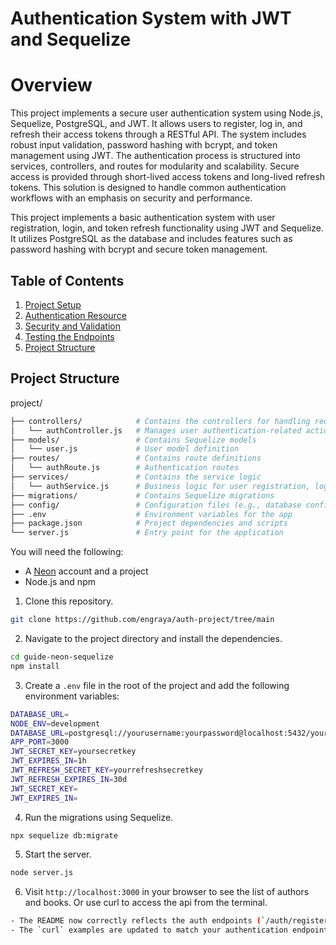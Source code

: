 # Authentication System with JWT and Sequelize

# Overview
This project implements a secure user authentication system using Node.js, Sequelize, PostgreSQL, and JWT. It allows users to register, log in, and refresh their access tokens through a RESTful API. The system includes robust input validation, password hashing with bcrypt, and token management using JWT. The authentication process is structured into services, controllers, and routes for modularity and scalability. Secure access is provided through short-lived access tokens and long-lived refresh tokens. This solution is designed to handle common authentication workflows with an emphasis on security and performance.

This project implements a basic authentication system with user registration, login, and token refresh functionality using JWT and Sequelize. It utilizes PostgreSQL as the database and includes features such as password hashing with bcrypt and secure token management.

## Table of Contents

1. [Project Setup](#project-setup)
2. [Authentication Resource](#authentication-resource)
3. [Security and Validation](#security-and-validation)
4. [Testing the Endpoints](#testing-the-endpoints)
5. [Project Structure](#project-structure)

## Project Structure
project/
```bash
├── controllers/            # Contains the controllers for handling requests
│   └── authController.js   # Manages user authentication-related actions
├── models/                 # Contains Sequelize models
│   └── user.js             # User model definition
├── routes/                 # Contains route definitions
│   └── authRoute.js        # Authentication routes
├── services/               # Contains the service logic
│   └── authService.js      # Business logic for user registration, login, and token refresh
├── migrations/             # Contains Sequelize migrations
├── config/                 # Configuration files (e.g., database configuration)
├── .env                    # Environment variables for the app
├── package.json            # Project dependencies and scripts
└── server.js               # Entry point for the application
```

You will need the following:

- A [Neon](https://neon.tech) account and a project
- Node.js and npm

1. Clone this repository.

```bash
git clone https://github.com/engraya/auth-project/tree/main
```

2. Navigate to the project directory and install the dependencies.

```bash
cd guide-neon-sequelize
npm install
```

3. Create a `.env` file in the root of the project and add the following environment variables:

```bash
DATABASE_URL=
NODE_ENV=development
DATABASE_URL=postgresql://yourusername:yourpassword@localhost:5432/yourdatabase
APP_PORT=3000
JWT_SECRET_KEY=yoursecretkey
JWT_EXPIRES_IN=1h
JWT_REFRESH_SECRET_KEY=yourrefreshsecretkey
JWT_REFRESH_EXPIRES_IN=30d
JWT_SECRET_KEY=
JWT_EXPIRES_IN=
```

4. Run the migrations using Sequelize.

```bash
npx sequelize db:migrate
```

5. Start the server.

```bash
node server.js
```

6. Visit `http://localhost:3000` in your browser to see the list of authors and books. Or use curl to access the api from the terminal.

```bash
- The README now correctly reflects the auth endpoints (`/auth/register`, `/auth/login`, `/auth/refresh-token`) instead of the previous author and book endpoints.
- The `curl` examples are updated to match your authentication endpoints and their usage.

```
